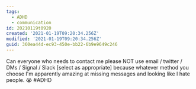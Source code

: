```yaml
---
tags:
  - ADHD
  - communication
id: 20210119t0920
created: '2021-01-19T09:20:34.256Z'
modified: '2021-01-19T09:20:34.256Z'
guid: 360ea44d-ec93-450e-bb22-6b9e9649c246
---
```

Can everyone who needs to contact me please NOT use email / twitter / DMs / Signal / Slack [select as appropriate] because whatever method you choose I'm apparently amazing at missing messages and looking like I hate people. 😭 #ADHD
